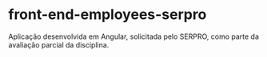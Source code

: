 # front-end-employees-serpro
 Aplicação desenvolvida em Angular, solicitada pelo SERPRO, como parte da avaliação parcial da disciplina.
